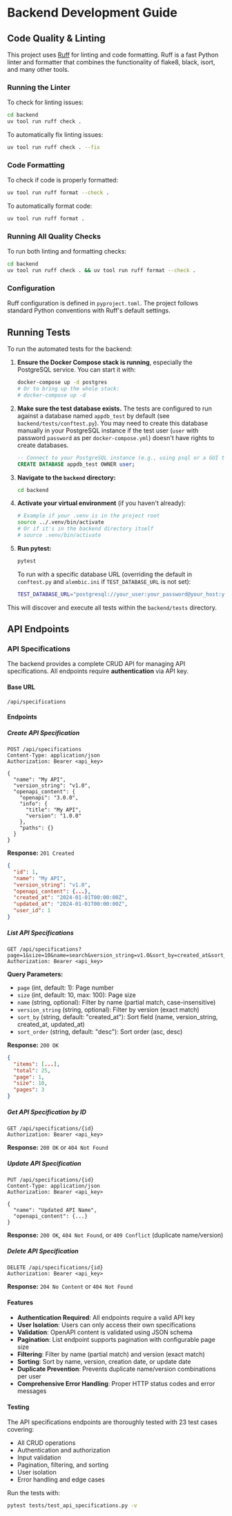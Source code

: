 # Backend Development Guide

## Code Quality & Linting

This project uses [Ruff](https://docs.astral.sh/ruff/) for linting and code formatting. Ruff is a fast Python linter and formatter that combines the functionality of flake8, black, isort, and many other tools.

### Running the Linter

To check for linting issues:

```bash
cd backend
uv tool run ruff check .
```

To automatically fix linting issues:

```bash
uv tool run ruff check . --fix
```

### Code Formatting

To check if code is properly formatted:

```bash
uv tool run ruff format --check .
```

To automatically format code:

```bash
uv tool run ruff format .
```

### Running All Quality Checks

To run both linting and formatting checks:

```bash
cd backend
uv tool run ruff check . && uv tool run ruff format --check .
```

### Configuration

Ruff configuration is defined in `pyproject.toml`. The project follows standard Python conventions with Ruff's default settings.

## Running Tests

To run the automated tests for the backend:

1. **Ensure the Docker Compose stack is running**, especially the PostgreSQL service. You can start it with:

    ```bash
    docker-compose up -d postgres
    # Or to bring up the whole stack:
    # docker-compose up -d
    ```

2. **Make sure the test database exists.** The tests are configured to run against a database named `appdb_test` by default (see `backend/tests/conftest.py`). You may need to create this database manually in your PostgreSQL instance if the test user (`user` with password `password` as per `docker-compose.yml`) doesn't have rights to create databases.

    ```sql
    -- Connect to your PostgreSQL instance (e.g., using psql or a GUI tool)
    CREATE DATABASE appdb_test OWNER user;
    ```

3. **Navigate to the `backend` directory:**

    ```bash
    cd backend
    ```

4. **Activate your virtual environment** (if you haven't already):

    ```bash
    # Example if your .venv is in the project root
    source ../.venv/bin/activate 
    # Or if it's in the backend directory itself
    # source .venv/bin/activate 
    ```

5. **Run pytest:**

    ```bash
    pytest
    ```

    To run with a specific database URL (overriding the default in `conftest.py` and `alembic.ini` if `TEST_DATABASE_URL` is not set):

    ```bash
    TEST_DATABASE_URL="postgresql://your_user:your_password@your_host:your_port/your_test_db_name" pytest
    ```

This will discover and execute all tests within the `backend/tests` directory.

## API Endpoints

### API Specifications

The backend provides a complete CRUD API for managing API specifications. All endpoints require **authentication** via API key.

#### Base URL

```
/api/specifications
```

#### Endpoints

##### Create API Specification

```http
POST /api/specifications
Content-Type: application/json
Authorization: Bearer <api_key>

{
  "name": "My API",
  "version_string": "v1.0",
  "openapi_content": {
    "openapi": "3.0.0",
    "info": {
      "title": "My API",
      "version": "1.0.0"
    },
    "paths": {}
  }
}
```

**Response:** `201 Created`

```json
{
  "id": 1,
  "name": "My API",
  "version_string": "v1.0",
  "openapi_content": {...},
  "created_at": "2024-01-01T00:00:00Z",
  "updated_at": "2024-01-01T00:00:00Z",
  "user_id": 1
}
```

##### List API Specifications

```http
GET /api/specifications?page=1&size=10&name=search&version_string=v1.0&sort_by=created_at&sort_order=desc
Authorization: Bearer <api_key>
```

**Query Parameters:**

- `page` (int, default: 1): Page number
- `size` (int, default: 10, max: 100): Page size
- `name` (string, optional): Filter by name (partial match, case-insensitive)
- `version_string` (string, optional): Filter by version (exact match)
- `sort_by` (string, default: "created_at"): Sort field (name, version_string, created_at, updated_at)
- `sort_order` (string, default: "desc"): Sort order (asc, desc)

**Response:** `200 OK`

```json
{
  "items": [...],
  "total": 25,
  "page": 1,
  "size": 10,
  "pages": 3
}
```

##### Get API Specification by ID

```http
GET /api/specifications/{id}
Authorization: Bearer <api_key>
```

**Response:** `200 OK` or `404 Not Found`

##### Update API Specification

```http
PUT /api/specifications/{id}
Content-Type: application/json
Authorization: Bearer <api_key>

{
  "name": "Updated API Name",
  "openapi_content": {...}
}
```

**Response:** `200 OK`, `404 Not Found`, or `409 Conflict` (duplicate name/version)

##### Delete API Specification

```http
DELETE /api/specifications/{id}
Authorization: Bearer <api_key>
```

**Response:** `204 No Content` or `404 Not Found`

#### Features

- **Authentication Required**: All endpoints require a valid API key
- **User Isolation**: Users can only access their own specifications
- **Validation**: OpenAPI content is validated using JSON schema
- **Pagination**: List endpoint supports pagination with configurable page size
- **Filtering**: Filter by name (partial match) and version (exact match)
- **Sorting**: Sort by name, version, creation date, or update date
- **Duplicate Prevention**: Prevents duplicate name/version combinations per user
- **Comprehensive Error Handling**: Proper HTTP status codes and error messages

#### Testing

The API specifications endpoints are thoroughly tested with 23 test cases covering:

- All CRUD operations
- Authentication and authorization
- Input validation
- Pagination, filtering, and sorting
- User isolation
- Error handling and edge cases

Run the tests with:

```bash
pytest tests/test_api_specifications.py -v
```
